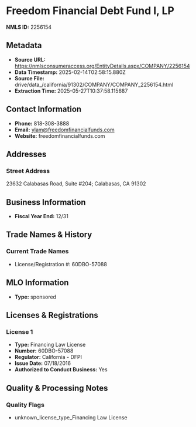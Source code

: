 # Freedom Financial Debt Fund I, LP

**NMLS ID:** 2256154

## Metadata
- **Source URL:** https://nmlsconsumeraccess.org/EntityDetails.aspx/COMPANY/2256154
- **Data Timestamp:** 2025-02-14T02:58:15.880Z
- **Source File:** drive/data_/california/91302/COMPANY/COMPANY_2256154.html
- **Extraction Time:** 2025-05-27T10:37:58.115687

## Contact Information
- **Phone:** 818-308-3888
- **Email:** ylam@freedomfinancialfunds.com
- **Website:** freedomfinancialfunds.com

## Addresses
### Street Address
23632 Calabasas Road, Suite #204; Calabasas, CA 91302

## Business Information
- **Fiscal Year End:** 12/31

## Trade Names & History
### Current Trade Names
- License/Registration #: 60DBO-57088

## MLO Information
- **Type:** sponsored

## Licenses & Registrations

### License 1
- **Type:** Financing Law License
- **Number:** 60DBO-57088
- **Regulator:** California - DFPI
- **Issue Date:** 07/18/2016
- **Authorized to Conduct Business:** Yes

## Quality & Processing Notes
### Quality Flags
- unknown_license_type_Financing Law License
